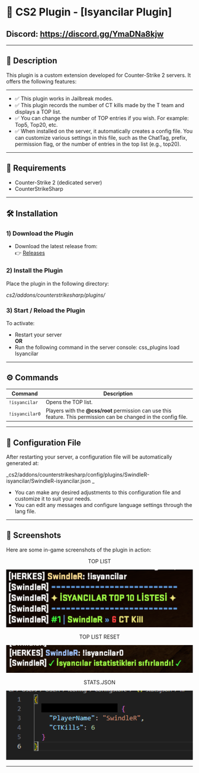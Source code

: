 # 🔫 CS2 Plugin - [Isyancilar Plugin]

## Discord: https://discord.gg/YmaDNa8kjw

---

## 📌 Description

This plugin is a custom extension developed for Counter-Strike 2 servers. It offers the following features:

---

- ✅ This plugin works in Jailbreak modes.
- ✅ This plugin records the number of CT kills made by the T team and displays a TOP list.
- ✅ You can change the number of TOP entries if you wish. For example: Top5, Top20, etc.
- ✅ When installed on the server, it automatically creates a config file. You can customize various settings in this file, such as the ChatTag, prefix, permission flag, or the number of entries in the top list (e.g., top20).

---

## 🧩 Requirements

- Counter-Strike 2 (dedicated server)
- CounterStrikeSharp

---

## 🛠️ Installation

### 1) Download the Plugin

- Download the latest release from:  
 👉 [Releases](https://github.com/SwindleR-b/CS2-Rebellion-Sound/releases)


### 2) Install the Plugin

Place the plugin in the following directory:

_cs2/addons/counterstrikesharp/plugins/_


### 3) Start / Reload the Plugin

To activate:

- Restart your server  
  **OR**
- Run the following command in the server console:
css_plugins load Isyancilar

---

## ⚙️ Commands

|    Command     |                                                          Description                                                   |
|------------    |------------------------------------------------------------------------------------------------------------------------|
| `!isyancilar`  | Opens the TOP list.                                                                                                    |
| `!isyancilar0` | Players with the **@css/root** permission can use this feature. This permission can be changed in the config file.     |

---

## 📁 Configuration File
After restarting your server, a configuration file will be automatically generated at:

_cs2/addons/counterstrikesharp/config/plugins/SwindleR-isyancilar/SwindleR-isyancilar.json _

- You can make any desired adjustments to this configuration file and customize it to suit your needs.
- You can edit any messages and configure language settings through the lang file.

---

## 📸 Screenshots

Here are some in-game screenshots of the plugin in action:

<p align="center"> TOP LIST </p>                                             
<p align="center"> <img src="screenshots/isyanci1.png" alt="Isyancilar" width="600"/> </p>

<p align="center"> TOP LIST RESET </p> 
<p align="center"> <img src="screenshots/isyanci2.png" alt="Isyancilar" width="600"/> </p>

<p align="center"> STATS.JSON </p> 
<p align="center"> <img src="screenshots/isyanci3.png" alt="Isyancilar" width="600"/> </p>

---


